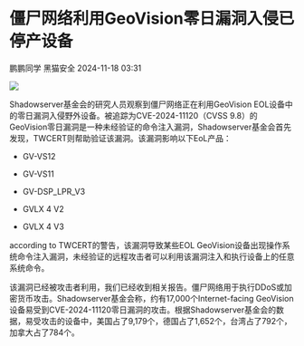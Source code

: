 #  僵尸网络利用GeoVision零日漏洞入侵已停产设备   
鹏鹏同学  黑猫安全   2024-11-18 03:31  
  
![](https://mmbiz.qpic.cn/sz_mmbiz_png/8dBEfDPEce8RJzryJUo3WY0AjBJGNhHKHC2VOPjJNTnzyGQUjCDkWFTLpL2LkyhPJuOG9veGAqo2ua7SictJcBw/640?wx_fmt=png&from=appmsg "")  
  
Shadowserver基金会的研究人员观察到僵尸网络正在利用GeoVision EOL设备中的零日漏洞入侵野外设备。被追踪为CVE-2024-11120（CVSS 9.8）的GeoVision零日漏洞是一种未经验证的命令注入漏洞，Shadowserver基金会首先发现，TWCERT则帮助验证该漏洞。该漏洞影响以下EoL产品：  
- GV-VS12   
  
- GV-VS11   
  
- GV-DSP_LPR_V3   
  
- GVLX 4 V2   
  
- GVLX 4 V3  
  
according to TWCERT的警告，该漏洞导致某些EOL GeoVision设备出现操作系统命令注入漏洞，未经验证的远程攻击者可以利用该漏洞注入和执行设备上的任意系统命令。  
  
该漏洞已经被攻击者利用，我们已经收到相关报告。僵尸网络用于执行DDoS或加密货币攻击。Shadowserver基金会称，约有17,000个Internet-facing GeoVision设备易受到CVE-2024-11120零日漏洞的攻击。根据Shadowserver基金会的数据，易受攻击的设备中，美国占了9,179个，德国占了1,652个，台湾占了792个，加拿大占了784个。  
  
  
